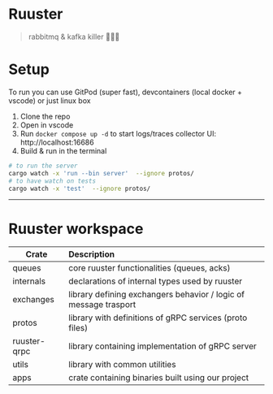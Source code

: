 # Ruuster
> rabbitmq & kafka killer 🐰💥🔫 


# Setup

To run you can use GitPod (super fast), devcontainers (local docker + vscode) or just linux box

1. Clone the repo
1. Open in vscode
1. Run `docker compose up -d` to start logs/traces collector UI: http://localhost:16686
1. Build & run in the terminal

```bash
# to run the server
cargo watch -x 'run --bin server'  --ignore protos/
# to have watch on tests
cargo watch -x 'test'  --ignore protos/
```
---
# Ruuster workspace

| Crate        | Description                                                       | 
|--------------|:------------------------------------------------------------------|
| queues       | core ruuster functionalities (queues, acks)                       |
| internals    | declarations of internal types used by ruuster                    |
| exchanges    | library defining exchangers behavior / logic of message trasport  | 
| protos       | library with definitions of gRPC services (proto files)           |
| ruuster-qrpc | library containing implementation of gRPC server                  |
| utils        | library with common utilities                                     |
| apps         | crate containing binaries built using our project                 |


